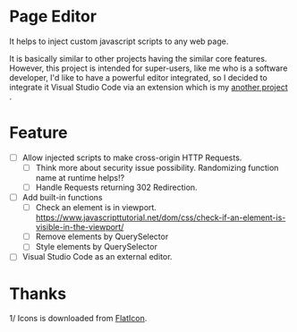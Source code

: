 # Page Editor

It helps to inject custom javascript scripts to any web page.

It is basically similar to other projects having the similar core features. However, this project is intended for super-users, like me who is a software developer, I'd like to have a powerful editor integrated, so I decided to integrate it Visual Studio Code via an extension which is my [another project
](https://github.com/VanDng/PageEditor-VSCode).

# Feature

- [ ] Allow injected scripts to make cross-origin HTTP Requests.
  - [ ] Think more about security issue possibility. Randomizing function name at runtime helps!?
  - [ ] Handle Requests returning 302 Redirection.
- [ ] Add built-in functions
  - [ ] Check an element is in viewport. https://www.javascripttutorial.net/dom/css/check-if-an-element-is-visible-in-the-viewport/
  - [ ] Remove elements by QuerySelector
  - [ ] Style elements by QuerySelector
- [ ] Visual Studio Code as an external editor.

# Thanks

1/ Icons is downloaded from [FlatIcon](https://www.flaticon.com/).
